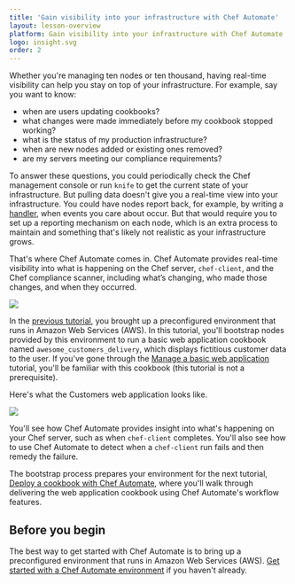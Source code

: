 ```yaml
---
title: 'Gain visibility into your infrastructure with Chef Automate'
layout: lesson-overview
platform: Gain visibility into your infrastructure with Chef Automate
logo: insight.svg
order: 2
---
```

Whether you're managing ten nodes or ten thousand, having real-time visibility can help you stay on top of your infrastructure. For example, say you want to know:

* when are users updating cookbooks?
* what changes were made immediately before my cookbook stopped working?
* what is the status of my production infrastructure?
* when are new nodes added or existing ones removed?
* are my servers meeting our compliance requirements?

To answer these questions, you could periodically check the Chef management console or run `knife` to get the current state of your infrastructure. But pulling data doesn't give you a real-time view into your infrastructure. You could have nodes report back, for example, by writing a [handler](https://docs.chef.io/handlers.html), when events you care about occur. But that would require you to set up a reporting mechanism on each node, which is an extra process to maintain and something that's likely not realistic as your infrastructure grows.

That's where Chef Automate comes in. Chef Automate provides real-time visibility into what is happening on the Chef server, `chef-client`, and the Chef compliance scanner, including what’s changing, who made those changes, and when they occurred.

![](automate/automate-architecture-visibility.svg)

In the [previous tutorial](/automate/install/), you brought up a preconfigured environment that runs in Amazon Web Services (AWS). In this tutorial, you'll bootstrap nodes provided by this environment to run a basic web application cookbook named `awesome_customers_delivery`, which displays fictitious customer data to the user. If you've gone through the [Manage a basic web application](/manage-a-web-app/ubuntu/) tutorial, you'll be familiar with this cookbook (this tutorial is not a prerequisite).

Here's what the Customers web application looks like.

<img style="max-width:100%;" src="/assets/images/automate/acceptance-customers-verify.png"/>

You'll see how Chef Automate provides insight into what's happening on your Chef server, such as when `chef-client` completes. You'll also see how to use Chef Automate to detect when a `chef-client` run fails and then remedy the failure.

The bootstrap process prepares your environment for the next tutorial, [Deploy a cookbook with Chef Automate](/automate/deploy-cookbook/), where you'll walk through delivering the web application cookbook using Chef Automate's workflow features.

## Before you begin

The best way to get started with Chef Automate is to bring up a preconfigured environment that runs in Amazon Web Services (AWS). [Get started with a Chef Automate environment](/automate/install/) if you haven't already.
